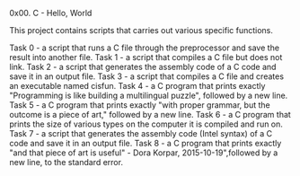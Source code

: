 0x00. C - Hello, World

This project contains scripts that carries out various specific functions.

Task 0 - a script that runs a C file through the preprocessor and save the result into another file.
Task 1 - a script that compiles a C file but does not link.
Task 2 - a script that generates the assembly code of a C code and save it in an output file.
Task 3 - a script that compiles a C file and creates an executable named cisfun.
Task 4 - a C program that prints exactly "Programming is like building a multilingual puzzle", followed by a new line.
Task 5 - a C program that prints exactly "with proper grammar, but the outcome is a piece of art," followed by a new line.
Task 6 - a C program that prints the size of various types on the computer it is compiled and run on.
Task 7 - a script that generates the assembly code (Intel syntax) of a C code and save it in an output file.
Task 8 - a C program that prints exactly "and that piece of art is useful" - Dora Korpar, 2015-10-19",followed by a new line, to the standard error.
